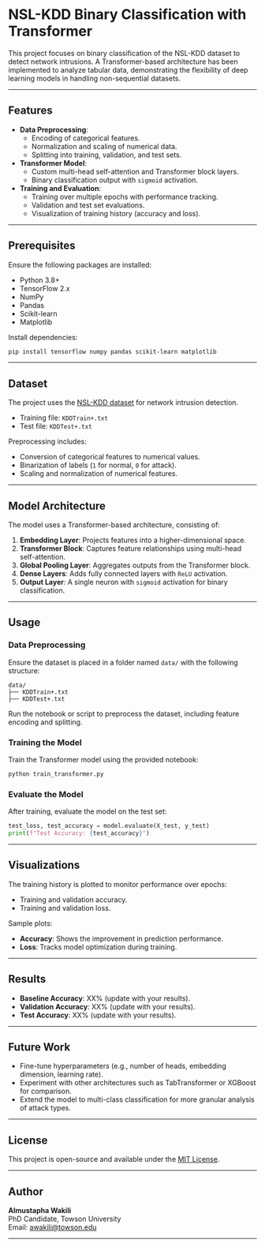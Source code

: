 
# NSL-KDD Binary Classification with Transformer

This project focuses on binary classification of the NSL-KDD dataset to detect network intrusions. A Transformer-based architecture has been implemented to analyze tabular data, demonstrating the flexibility of deep learning models in handling non-sequential datasets.

---

## Features
- **Data Preprocessing**:
  - Encoding of categorical features.
  - Normalization and scaling of numerical data.
  - Splitting into training, validation, and test sets.
- **Transformer Model**:
  - Custom multi-head self-attention and Transformer block layers.
  - Binary classification output with `sigmoid` activation.
- **Training and Evaluation**:
  - Training over multiple epochs with performance tracking.
  - Validation and test set evaluations.
  - Visualization of training history (accuracy and loss).

---

## Prerequisites
Ensure the following packages are installed:
- Python 3.8+
- TensorFlow 2.x
- NumPy
- Pandas
- Scikit-learn
- Matplotlib

Install dependencies:
```bash
pip install tensorflow numpy pandas scikit-learn matplotlib
```

---

## Dataset
The project uses the [NSL-KDD dataset](https://www.unb.ca/cic/datasets/nsl.html) for network intrusion detection. 
- Training file: `KDDTrain+.txt`
- Test file: `KDDTest+.txt`

Preprocessing includes:
- Conversion of categorical features to numerical values.
- Binarization of labels (`1` for normal, `0` for attack).
- Scaling and normalization of numerical features.

---

## Model Architecture
The model uses a Transformer-based architecture, consisting of:
1. **Embedding Layer**: Projects features into a higher-dimensional space.
2. **Transformer Block**: Captures feature relationships using multi-head self-attention.
3. **Global Pooling Layer**: Aggregates outputs from the Transformer block.
4. **Dense Layers**: Adds fully connected layers with `ReLU` activation.
5. **Output Layer**: A single neuron with `sigmoid` activation for binary classification.

---

## Usage

### Data Preprocessing
Ensure the dataset is placed in a folder named `data/` with the following structure:
```
data/
├── KDDTrain+.txt
├── KDDTest+.txt
```
Run the notebook or script to preprocess the dataset, including feature encoding and splitting.

### Training the Model
Train the Transformer model using the provided notebook:
```bash
python train_transformer.py
```

### Evaluate the Model
After training, evaluate the model on the test set:
```python
test_loss, test_accuracy = model.evaluate(X_test, y_test)
print(f"Test Accuracy: {test_accuracy}")
```

---

## Visualizations
The training history is plotted to monitor performance over epochs:
- Training and validation accuracy.
- Training and validation loss.

Sample plots:
- **Accuracy**: Shows the improvement in prediction performance.
- **Loss**: Tracks model optimization during training.

---

## Results
- **Baseline Accuracy**: XX% (update with your results).
- **Validation Accuracy**: XX% (update with your results).
- **Test Accuracy**: XX% (update with your results).

---

## Future Work
- Fine-tune hyperparameters (e.g., number of heads, embedding dimension, learning rate).
- Experiment with other architectures such as TabTransformer or XGBoost for comparison.
- Extend the model to multi-class classification for more granular analysis of attack types.

---

## License
This project is open-source and available under the [MIT License](LICENSE).

---

## Author
**Almustapha Wakili**  
PhD Candidate, Towson University  
Email: [awakili@towson.edu](mailto:awakili@towson.edu)

---

